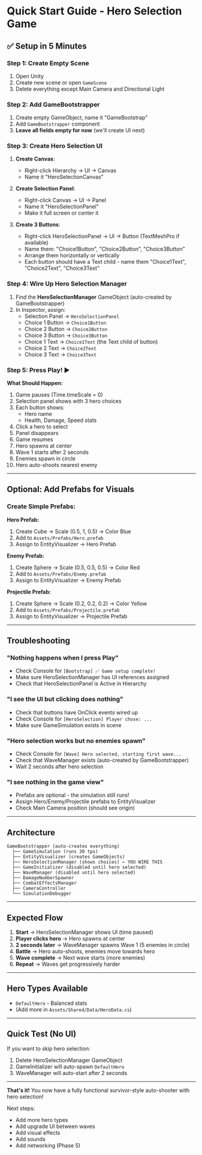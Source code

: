 # Quick Start Guide - Hero Selection Game

## ✅ Setup in 5 Minutes

### Step 1: Create Empty Scene
1. Open Unity
2. Create new scene or open `GameScene`
3. Delete everything except Main Camera and Directional Light

### Step 2: Add GameBootstrapper
1. Create empty GameObject, name it "GameBootstrap"
2. Add `GameBootstrapper` component
3. **Leave all fields empty for now** (we'll create UI next)

### Step 3: Create Hero Selection UI

1. **Create Canvas**:
   - Right-click Hierarchy → UI → Canvas
   - Name it "HeroSelectionCanvas"
   
2. **Create Selection Panel**:
   - Right-click Canvas → UI → Panel
   - Name it "HeroSelectionPanel"
   - Make it full screen or center it
   
3. **Create 3 Buttons**:
   - Right-click HeroSelectionPanel → UI → Button (TextMeshPro if available)
   - Name them: "Choice1Button", "Choice2Button", "Choice3Button"
   - Arrange them horizontally or vertically
   - Each button should have a Text child - name them "Choice1Text", "Choice2Text", "Choice3Text"

### Step 4: Wire Up Hero Selection Manager

1. Find the **HeroSelectionManager** GameObject (auto-created by GameBootstrapper)
2. In Inspector, assign:
   - Selection Panel → `HeroSelectionPanel`
   - Choice 1 Button → `Choice1Button`
   - Choice 2 Button → `Choice2Button`
   - Choice 3 Button → `Choice3Button`
   - Choice 1 Text → `Choice1Text` (the Text child of button)
   - Choice 2 Text → `Choice2Text`
   - Choice 3 Text → `Choice3Text`

### Step 5: Press Play! ▶️

**What Should Happen:**
1. Game pauses (Time.timeScale = 0)
2. Selection panel shows with 3 hero choices
3. Each button shows:
   - Hero name
   - Health, Damage, Speed stats
4. Click a hero to select
5. Panel disappears
6. Game resumes
7. Hero spawns at center
8. Wave 1 starts after 2 seconds
9. Enemies spawn in circle
10. Hero auto-shoots nearest enemy

---

## Optional: Add Prefabs for Visuals

### Create Simple Prefabs:

**Hero Prefab:**
1. Create Cube → Scale (0.5, 1, 0.5) → Color Blue
2. Add to `Assets/Prefabs/Hero.prefab`
3. Assign to EntityVisualizer → Hero Prefab

**Enemy Prefab:**
1. Create Sphere → Scale (0.5, 0.5, 0.5) → Color Red
2. Add to `Assets/Prefabs/Enemy.prefab`
3. Assign to EntityVisualizer → Enemy Prefab

**Projectile Prefab:**
1. Create Sphere → Scale (0.2, 0.2, 0.2) → Color Yellow
2. Add to `Assets/Prefabs/Projectile.prefab`
3. Assign to EntityVisualizer → Projectile Prefab

---

## Troubleshooting

### "Nothing happens when I press Play"
- Check Console for `[Bootstrap] ✅ Game setup complete!`
- Make sure HeroSelectionManager has UI references assigned
- Check that HeroSelectionPanel is Active in Hierarchy

### "I see the UI but clicking does nothing"
- Check that buttons have OnClick events wired up
- Check Console for `[HeroSelection] Player chose: ...`
- Make sure GameSimulation exists in scene

### "Hero selection works but no enemies spawn"
- Check Console for `[Wave] Hero selected, starting first wave...`
- Check that WaveManager exists (auto-created by GameBootstrapper)
- Wait 2 seconds after hero selection

### "I see nothing in the game view"
- Prefabs are optional - the simulation still runs!
- Assign Hero/Enemy/Projectile prefabs to EntityVisualizer
- Check Main Camera position (should see origin)

---

## Architecture

```
GameBootstrapper (auto-creates everything)
  ├── GameSimulation (runs 30 tps)
  ├── EntityVisualizer (creates GameObjects)
  ├── HeroSelectionManager (shows choices) ← YOU WIRE THIS
  ├── GameInitializer (disabled until hero selected)
  ├── WaveManager (disabled until hero selected)
  ├── DamageNumberSpawner
  ├── CombatEffectsManager
  ├── CameraController
  └── SimulationDebugger
```

---

## Expected Flow

1. **Start** → HeroSelectionManager shows UI (time paused)
2. **Player clicks hero** → Hero spawns at center
3. **2 seconds later** → WaveManager spawns Wave 1 (5 enemies in circle)
4. **Battle** → Hero auto-shoots, enemies move towards hero
5. **Wave complete** → Next wave starts (more enemies)
6. **Repeat** → Waves get progressively harder

---

## Hero Types Available

- `DefaultHero` - Balanced stats
- (Add more in `Assets/Shared/Data/HeroData.cs`)

---

## Quick Test (No UI)

If you want to skip hero selection:
1. Delete HeroSelectionManager GameObject
2. GameInitializer will auto-spawn `DefaultHero`
3. WaveManager will auto-start after 2 seconds

---

**That's it!** You now have a fully functional survivor-style auto-shooter with hero selection!

Next steps:
- Add more hero types
- Add upgrade UI between waves
- Add visual effects
- Add sounds
- Add networking (Phase 5)

